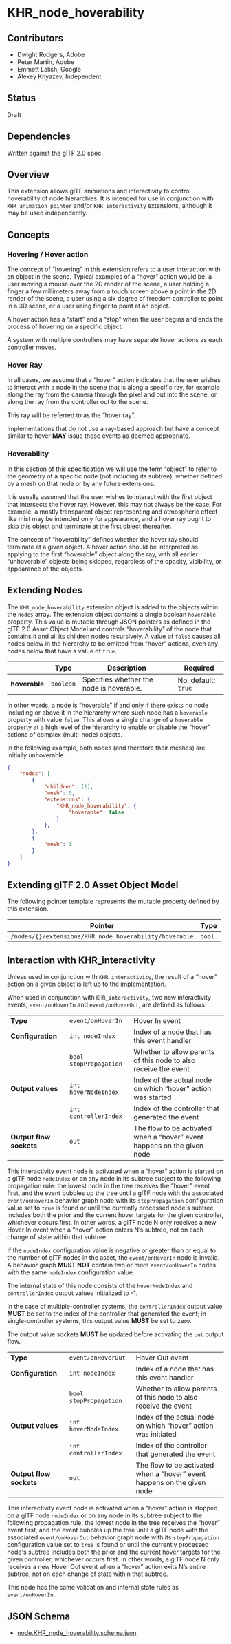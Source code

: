 # KHR\_node\_hoverability

## Contributors

- Dwight Rodgers, Adobe
- Peter Martin, Adobe
- Emmett Lalish, Google
- Alexey Knyazev, Independent

## Status

Draft

## Dependencies

Written against the glTF 2.0 spec.

## Overview

This extension allows glTF animations and interactivity to control hoverability of node hierarchies. It is intended for use in conjunction with `KHR_animation_pointer` and/or `KHR_interactivity` extensions, although it may be used independently.

## Concepts

### Hovering / Hover action

The concept of “hovering” in this extension refers to a user interaction with an object in the scene. Typical examples of a “hover” action would be: a user moving a mouse over the 2D render of the scene, a user holding a finger a few millimeters away from a touch screen above a point in the 2D render of the scene, a user using a six degree of freedom controller to point in a 3D scene, or a user using finger to point at an object.

A hover action has a “start” and a “stop” when the user begins and ends the process of hovering on a specific object.

A system with multiple controllers may have separate hover actions as each controller moves.

### Hover Ray

In all cases, we assume that a “hover” action indicates that the user wishes to interact with a node in the scene that is along a specific ray, for example along the ray from the camera through the pixel and out into the scene, or along the ray from the controller out to the scene.

This ray will be referred to as the “hover ray”.

Implementations that do not use a ray-based approach but have a concept similar to hover **MAY** issue these events as deemed appropriate.

### Hoverability

In this section of this specification we will use the term “object” to refer to the geometry of a specific node (not including its subtree), whether defined by a mesh on that node or by any future extensions.

It is usually assumed that the user wishes to interact with the first object that intersects the hover ray. However, this may not always be the case. For example, a mostly transparent object representing and atmospheric effect like mist may be intended only for appearance, and a hover ray ought to skip this object and terminate at the first object thereafter.

The concept of “hoverability” defines whether the hover ray should terminate at a given object. A hover action should be interpreted as applying to the first “hoverable” object along the ray, with all earlier “unhoverable” objects being skipped, regardless of the opacity, visibility, or appearance of the objects.

## Extending Nodes

The `KHR_node_hoverability` extension object is added to the objects within the `nodes` array. The extension object contains a single boolean `hoverable` property. This value is mutable through JSON pointers as defined in the glTF 2.0 Asset Object Model and controls “hoverability” of the node that contains it and all its children nodes recursively. A value of `false` causes all nodes below in the hierarchy to be omitted from “hover” actions, even any nodes below that have a value of `true`.

|               | Type      | Description                              | Required            |
|---------------|-----------|------------------------------------------|---------------------|
| **hoverable** | `boolean` | Specifies whether the node is hoverable. | No, default: `true` |

In other words, a node is “hoverable” if and only if there exists no node including or above it in the hierarchy where such node has a `hoverable` property with value `false`. This allows a single change of a `hoverable` property at a high level of the hierarchy to enable or disable the “hover” actions of complex (multi-node) objects.

In the following example, both nodes (and therefore their meshes) are initially unhoverable.

```json
{
    "nodes": [
        {
            "children": [1],
            "mesh": 0,
            "extensions": {
                "KHR_node_hoverability": {
                    "hoverable": false
                }
            },
        },
        {
            "mesh": 1
        }
    ]
}
```

## Extending glTF 2.0 Asset Object Model

The following pointer template represents the mutable property defined by this extension.

| Pointer                                                | Type   |
|--------------------------------------------------------|--------|
| `/nodes/{}/extensions/KHR_node_hoverability/hoverable` | `bool` |

## Interaction with KHR_interactivity

Unless used in conjunction with `KHR_interactivity`, the result of a “hover” action on a given object is left up to the implementation.

When used in conjunction with `KHR_interactivity`, two new interactivity events, `event/onHoverIn` and `event/onHoverOut`, are defined as follows:

|                         |                   | |
|-------------------------|-------------------|-|
| **Type**                | `event/onHoverIn` | Hover In event |
| **Configuration**       | `int nodeIndex`        | Index of a node that has this event handler |
|                         | `bool stopPropagation` | Whether to allow parents of this node to also receive the event |
| **Output values**       | `int hoverNodeIndex`  | Index of the actual node on which “hover” action was started |
|                         | `int controllerIndex` | Index of the controller that generated the event |
| **Output flow sockets** | `out` | The flow to be activated when a “hover” event happens on the given node |

This interactivity event node is activated when a “hover” action is started on a glTF node `nodeIndex` or on any node in its subtree subject to the following propagation rule: the lowest node in the tree receives the “hover” event first, and the event bubbles up the tree until a glTF node with the associated `event/onHoverIn` behavior graph node with its `stopPropagation` configuration value set to `true` is found or until the currently processed node's subtree includes both the prior and the current hover targets for the given controller, whichever occurs first. In other words, a glTF node N only receives a new Hover In event when a “hover” action enters N’s subtree, not on each change of state within that subtree.

If the `nodeIndex` configuration value is negative or greater than or equal to the number of glTF nodes in the asset, the `event/onHoverIn` node is invalid. A behavior graph **MUST NOT** contain two or more `event/onHoverIn` nodes with the same `nodeIndex` configuration value.

The internal state of this node consists of the `hoverNodeIndex` and `controllerIndex` output values initialized to -1.

In the case of multiple-controller systems, the `controllerIndex` output value **MUST** be set to the index of the controller that generated the event; in single-controller systems, this output value **MUST** be set to zero.

The output value sockets **MUST** be updated before activating the `out` output flow.

|                         |                    | |
|-------------------------|--------------------|-|
| **Type**                | `event/onHoverOut` | Hover Out event |
| **Configuration**       | `int nodeIndex`        | Index of a node that has this event handler |
|                         | `bool stopPropagation` | Whether to allow parents of this node to also receive the event |
| **Output values**       | `int hoverNodeIndex`  | Index of the actual node on which “hover” action was initiated |
|                         | `int controllerIndex` | Index of the controller that generated the event |
| **Output flow sockets** | `out` | The flow to be activated when a “hover” event happens on the given node |

This interactivity event node is activated when a “hover” action is stopped on a glTF node `nodeIndex` or on any node in its subtree subject to the following propagation rule: the lowest node in the tree receives the “hover” event first, and the event bubbles up the tree until a glTF node with the associated `event/onHoverOut` behavior graph node with its `stopPropagation` configuration value set to `true` is found or until the currently processed node's subtree includes both the prior and the current hover targets for the given controller, whichever occurs first. In other words, a glTF node N only receives a new Hover Out event when a “hover” action exits N’s entire subtree, not on each change of state within that subtree.

This node has the same validation and internal state rules as `event/onHoverIn`.

## JSON Schema

- [node.KHR_node_hoverability.schema.json](schema/node.KHR_node_hoverability.schema.json)
